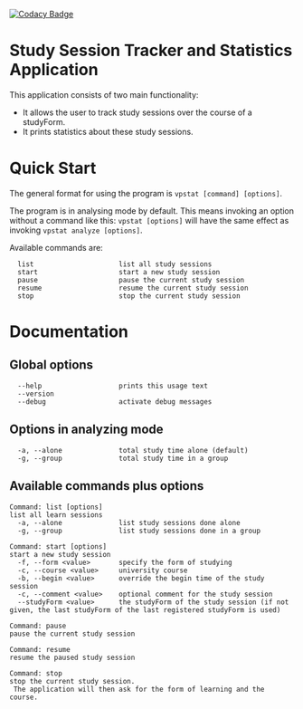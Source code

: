 [![Codacy Badge](https://api.codacy.com/project/badge/Grade/39e4bc19d5fa426a945ab2d285baebbd)](https://www.codacy.com/app/KrokodileDandy/study-session-statistics?utm_source=github.com&amp;utm_medium=referral&amp;utm_content=KrokodileDandy/study-session-statistics&amp;utm_campaign=Badge_Grade)

# Study Session Tracker and Statistics Application

This application consists of two main functionality:
  * It allows the user to track study sessions over the course of a studyForm.
  * It prints statistics about these study sessions.

# Quick Start  
The general format for using the program is `vpstat [command] [options]`.  

The program is in analysing mode by default. This means invoking an option without
a command like this: `vpstat [options]` will have the same effect as invoking
`vpstat analyze [options]`.

Available commands are:  
```
  list                     list all study sessions
  start                    start a new study session
  pause                    pause the current study session
  resume                   resume the current study session
  stop                     stop the current study session
```

# Documentation
## Global options  
```
  --help                   prints this usage text
  --version
  --debug                  activate debug messages
```

## Options in analyzing mode  
```
  -a, --alone              total study time alone (default)
  -g, --group              total study time in a group
```

## Available commands plus options
```
Command: list [options]
list all learn sessions
  -a, --alone              list study sessions done alone
  -g, --group              list study sessions done in a group

Command: start [options]
start a new study session
  -f, --form <value>       specify the form of studying
  -c, --course <value>     university course
  -b, --begin <value>      override the begin time of the study session
  -c, --comment <value>    optional comment for the study session
  --studyForm <value>      the studyForm of the study session (if not given, the last studyForm of the last registered studyForm is used)

Command: pause
pause the current study session

Command: resume
resume the paused study session

Command: stop
stop the current study session.
 The application will then ask for the form of learning and the course.
```
